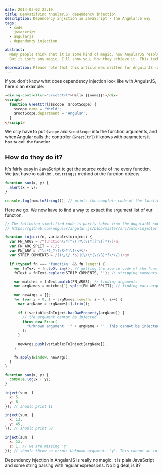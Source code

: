 ```yaml
---
date: 2014-02-02 22:10
title: Demystifying AngularJS' dependency injection
description: Dependency injection in JavaScript - the AngularJS way
tags:
  - code
  - javascript
  - angularjs
  - dependency injection

abstract:
  Many people think that it is some kind of magic, how AngularJS resolves dependencies given as function arguments.
  But it isn't any magic. I'll show you, how they achieve it. This technique can be used everywhere, not just with AngularJS.

deprecation: Please note that this article was written for AngularJS (a.k.a. Angular v1). Do not confuse it with Angular v2 and above.
---
```


If you don't know what does dependency injection look like with AngularJS, here is an example:

```html
<div ng-controller="GreetCtrl">Hello {{name}}!</div>
<script>
  function GreetCtrl($scope, $rootScope) {
    $scope.name = 'World';
    $rootScope.department = 'Angular';
  }
</script>
```

We only have to put `$scope` and `$rootScope` into the function arguments, and when Angular calls the controller (`GreetCtrl`)
it knows with parameters it has to call the function.

## How do they do it?

It's fairly easy in JavaScript to get the source code of the every function. We just have to call the `.toString()` method of the function objects.

```js
function sum(x, y) {
  alert(x + y);
}

console.log(sum.toString()); // prints the complete code of the function
```

Here we go. We now have to find a way to extract the argument list of our function.

```js
// The following simplified code is partly taken from the AngularJS source code:
// https://github.com/angular/angular.js/blob/master/src/auto/injector.js#L63

function inject(fn, variablesToInject) {
  var FN_ARGS = /^function\s*[^\(]*\(\s*([^\)]*)\)/m;
  var FN_ARG_SPLIT = /,/;
  var FN_ARG = /^\s*(_?)(\S+?)\1\s*$/;
  var STRIP_COMMENTS = /((\/\/.*$)|(\/\*[\s\S]*?\*\/))/gm;

  if (typeof fn === 'function' && fn.length) {
    var fnText = fn.toString(); // getting the source code of the function
    fnText = fnText.replace(STRIP_COMMENTS, ''); // stripping comments like function(/*string*/ a) {}

    var matches = fnText.match(FN_ARGS); // finding arguments
    var argNames = matches[1].split(FN_ARG_SPLIT); // finding each argument name

    var newArgs = [];
    for (var i = 0, l = argNames.length; i < l; i++) {
      var argName = argNames[i].trim();

      if (!variablesToInject.hasOwnProperty(argName)) {
        // the argument cannot be injected
        throw new Error(
          "Unknown argument: '" + argName + "'. This cannot be injected."
        );
      }

      newArgs.push(variablesToInject[argName]);
    }

    fn.apply(window, newArgs);
  }
}

function sum(x, y) {
  console.log(x + y);
}

inject(sum, {
  x: 5,
  y: 6,
}); // should print 11

inject(sum, {
  x: 13,
  y: 45,
}); // should print 58

inject(sum, {
  x: 33,
  z: 1, // we are missing 'y'
}); // should throw an error: Unknown argument: 'y'. This cannot be injected.
```

Dependency injection in AngularJS is really no magic. It is plain JavaScript and some string parsing with regular expressions. No big deal, is it?

